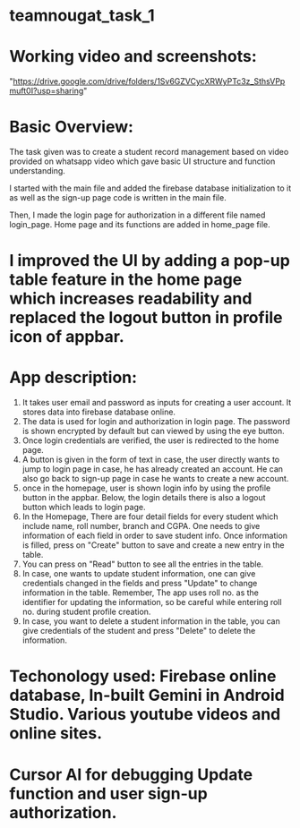 # teamnougat_task_1

# Working video and screenshots: 
"https://drive.google.com/drive/folders/1Sv6GZVCycXRWyPTc3z_SthsVPpmuft0I?usp=sharing"

# Basic Overview:

The task given was to create a student record management based on video provided on whatsapp video 
which gave basic UI structure and function understanding.

I started with the main file and added the firebase database initialization to it as well as the 
sign-up page code is written in the main file.

Then, I made the login page for authorization in a different file named login_page.
Home page and its functions are added in home_page file.

# I improved the UI by adding a pop-up table feature in the home page which increases readability and replaced the logout button in profile icon of appbar.

# App description:

1. It takes user email and password as inputs for creating a user account. It stores data into 
   firebase database online.
2. The data is used for login and authorization in login page. The password is shown encrypted by 
   default but can viewed by using the eye button.
3. Once login credentials are verified, the user is redirected to the home page.
4. A button is given in the form of text in case, the user directly wants to jump to login page in 
   case, he has already created an account. He can also go back to sign-up page in case he wants to 
   create a new account.
5. once in the homepage, user is shown login info by using the profile button in the appbar. Below, 
   the login details there is also a logout button which leads to login page.
6. In the Homepage, There are four detail fields for every student which include name, roll number,
   branch and CGPA. One needs to give information of each field in order to save student info. Once 
   information is filled, press on "Create" button to save and create a new entry in the table.
7. You can press on "Read" button to see all the entries in the table.
8. In case, one wants to update student information, one can give credentials changed in the fields
   and press "Update" to change information in the table. Remember, The app uses roll no. as the 
   identifier for updating the information, so be careful while entering roll no. during student 
   profile creation.
9. In case, you want to delete a student information in the table, you can give credentials of the 
   student and press "Delete" to delete the information.

# Techonology used: Firebase online database, In-built Gemini in Android Studio. Various youtube videos and online sites. 
# Cursor AI for debugging Update function and user sign-up authorization.


